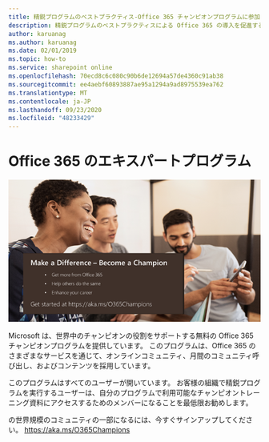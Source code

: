 ```yaml
---
title: 精鋭プログラムのベストプラクティス-Office 365 チャンピオンプログラムに参加する
description: 精鋭プログラムのベストプラクティスによる Office 365 の導入を促進する
author: karuanag
ms.author: karuanag
ms.date: 02/01/2019
ms.topic: how-to
ms.service: sharepoint online
ms.openlocfilehash: 70ecd8c6c080c90b6de12694a57de4360c91ab38
ms.sourcegitcommit: ee4aebf60893887ae95a1294a9ad8975539ea762
ms.translationtype: MT
ms.contentlocale: ja-JP
ms.lasthandoff: 09/23/2020
ms.locfileid: "48233429"
---
```

# <a name="office-365-champions-program"></a>Office 365 のエキスパートプログラム 

![相違点をチャンピオンにする](media/makeadifference.png)

Microsoft は、世界中のチャンピオンの役割をサポートする無料の Office 365 チャンピオンプログラムを提供しています。  このプログラムは、Office 365 のさまざまなサービスを通じて、オンラインコミュニティ、月間のコミュニティ呼び出し、およびコンテンツを採用しています。

このプログラムはすべてのユーザーが開いています。  お客様の組織で精鋭プログラムを実行するユーザーは、自分のプログラムで利用可能なチャンピオントレーニング資料にアクセスするためのメンバーになることを最低限お勧めします。 

の世界規模のコミュニティの一部になるには、今すぐサインアップしてください。 https://aka.ms/O365Champions  
